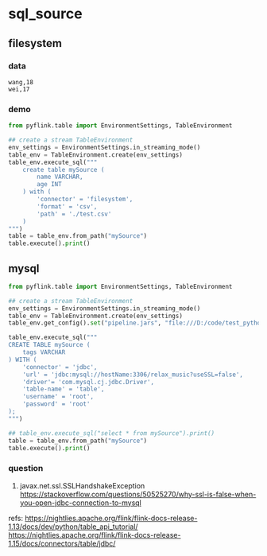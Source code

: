 # sql_source


## filesystem
### data
```csv
wang,18
wei,17
```

### demo
```python
from pyflink.table import EnvironmentSettings, TableEnvironment

## create a stream TableEnvironment
env_settings = EnvironmentSettings.in_streaming_mode()
table_env = TableEnvironment.create(env_settings)
table_env.execute_sql("""
    create table mySource (
        name VARCHAR,
        age INT
    ) with (
        'connector' = 'filesystem',
        'format' = 'csv',
        'path' = './test.csv'
    )
""")
table = table_env.from_path("mySource")
table.execute().print()
```


## mysql
```python
from pyflink.table import EnvironmentSettings, TableEnvironment

## create a stream TableEnvironment
env_settings = EnvironmentSettings.in_streaming_mode()
table_env = TableEnvironment.create(env_settings)
table_env.get_config().set("pipeline.jars", "file:///D:/code/test_python/jar/flink-connector-jdbc-1.15.1.jar;file:///D:/code/test_python/jar/mysql-connector-java-8.0.23.jar")  # 添加依赖包 flink-connector 和 mysql-connector

table_env.execute_sql("""
CREATE TABLE mySource (
    tags VARCHAR
) WITH (
    'connector' = 'jdbc',
    'url' = 'jdbc:mysql://hostName:3306/relax_music?useSSL=false',
    'driver'= 'com.mysql.cj.jdbc.Driver',
    'table-name' = 'table',
    'username' = 'root',
    'password' = 'root'
);
""")

## table_env.execute_sql("select * from mySource").print()
table = table_env.from_path("mySource")
table.execute().print()
```

### question

1. javax.net.ssl.SSLHandshakeException
https://stackoverflow.com/questions/50525270/why-ssl-is-false-when-you-open-jdbc-connection-to-mysql

refs:
https://nightlies.apache.org/flink/flink-docs-release-1.13/docs/dev/python/table_api_tutorial/
https://nightlies.apache.org/flink/flink-docs-release-1.15/docs/connectors/table/jdbc/